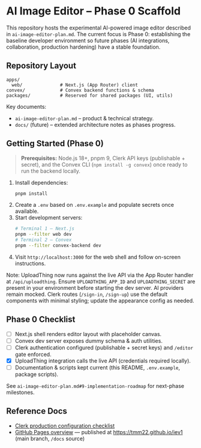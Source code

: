 # AI Image Editor – Phase 0 Scaffold

This repository hosts the experimental AI-powered image editor described in `ai-image-editor-plan.md`. The current focus is Phase 0: establishing the baseline developer environment so future phases (AI integrations, collaboration, production hardening) have a stable foundation.

## Repository Layout

```
apps/
  web/              # Next.js (App Router) client
convex/             # Convex backend functions & schema
packages/           # Reserved for shared packages (UI, utils)
```

Key documents:
- `ai-image-editor-plan.md` – product & technical strategy.
- `docs/` (future) – extended architecture notes as phases progress.

## Getting Started (Phase 0)

> **Prerequisites:** Node.js 18+, pnpm 9, Clerk API keys (publishable + secret), and the Convex CLI (`npm install -g convex`) once ready to run the backend locally.

1. Install dependencies:
   ```bash
   pnpm install
   ```
2. Create a `.env` based on `.env.example` and populate secrets once available.
3. Start development servers:
   ```bash
   # Terminal 1 – Next.js
   pnpm --filter web dev
   # Terminal 2 – Convex
   pnpm --filter convex-backend dev
   ```
4. Visit `http://localhost:3000` for the web shell and follow on-screen instructions.

Note: UploadThing now runs against the live API via the App Router handler at `/api/uploadthing`. Ensure `UPLOADTHING_APP_ID` and `UPLOADTHING_SECRET` are present in your environment before starting the dev server. AI providers remain mocked. Clerk routes (`/sign-in`, `/sign-up`) use the default components with minimal styling; update the appearance config as needed.

## Phase 0 Checklist

- [ ] Next.js shell renders editor layout with placeholder canvas.
- [ ] Convex dev server exposes dummy schema & auth utilities.
- [ ] Clerk authentication configured (publishable + secret keys) and `/editor` gate enforced.
- [x] UploadThing integration calls the live API (credentials required locally).
- [ ] Documentation & scripts kept current (this README, `.env.example`, package scripts).

See `ai-image-editor-plan.md#9-implementation-roadmap` for next-phase milestones.

## Reference Docs

- [Clerk production configuration checklist](docs/clerk-production-checklist.md)
- [GitHub Pages overview](docs/index.md) — published at https://tmm22.github.io/iev1 (main branch, `/docs` source)
